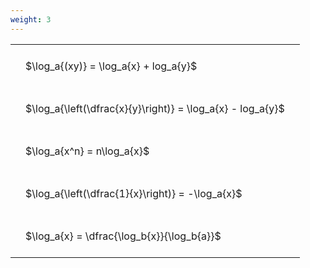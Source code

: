 ```yaml
---
weight: 3
---
```


<style type="text/css">
#T_ce16a th.col_heading {
  text-align: left;
  font-size: 1em;
}
#T_ce16a td {
  text-align: left;
  font-size: 1em;
  padding: 1.5em;
}
</style>
<table id="T_ce16a">
  <thead>
  </thead>
  <tbody>
    <tr>
      <td id="T_ce16a_row0_col0" class="data row0 col0" >$\log_a{(xy)} = \log_a{x} + log_a{y}$</td>
    </tr>
    <tr>
      <td id="T_ce16a_row1_col0" class="data row1 col0" >$\log_a{\left(\dfrac{x}{y}\right)} = \log_a{x} - log_a{y}$</td>
    </tr>
    <tr>
      <td id="T_ce16a_row2_col0" class="data row2 col0" >$\log_a{x^n} = n\log_a{x}$</td>
    </tr>
    <tr>
      <td id="T_ce16a_row3_col0" class="data row3 col0" >$\log_a{\left(\dfrac{1}{x}\right)} = -\log_a{x}$</td>
    </tr>
    <tr>
      <td id="T_ce16a_row4_col0" class="data row4 col0" >$\log_a{x} = \dfrac{\log_b{x}}{\log_b{a}}$</td>
    </tr>
  </tbody>
</table>
